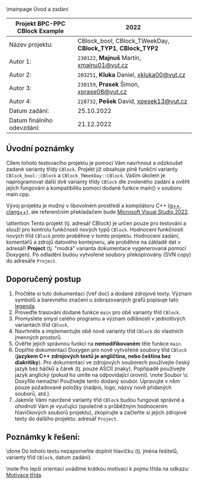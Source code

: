 \mainpage Úvod a zadání

| Projekt BPC-PPC CBlock Example	| 2022																		|
| ---								| ---																		|
| Název projektu:					| CBlock_bool, CBlock_TWeekDay, __CBlock_TYP1__, __CBlock_TYP2__			|
| Autor 1:							| `230122`, __Majnuš__ Martin, xmajnu01@vut.cz							    |
| Autor 2:							| `203251`, __Kluka__ Daniel, xkluka00@vut.cz							    |
| Autor 3:							| `230159`, __Prasek__ Šimon, xprase08@vut.cz								|
| Autor 4:							| `228732`, __Pešek__ David, xpesek13@vut.cz								|
| Datum zadání:						| 25.10.2022																|
| Datum finálního odevzdání:		| 21.12.2022																|


## Úvodní poznámky
Cílem tohoto testovacího projektu je pomoci Vám navrhnout a odzkoušet zadané varianty třídy `CBlock`.
Projekt již obsahuje plně funkční varianty `CBlock_bool::CBlock` a `CBlock_TWeekDay::CBlock`.
Vaším úkolem je naprogramovat další dvě varianty třídy `CBlock` dle zvoleného zadání a ověřit jejich 
fungování a kompatibilitu pomocí dodané funkce main() v souboru main.cpp.

Vývoj projektu je možný v libovolném prostředí a kompilátoru C++ ([g++](http://gcc.gnu.org/), [clang++](http://clang.llvm.org/)), ale referenčním překladačem 
bude [Microsoft Visual Studio 2022](https://visualstudio.microsoft.com/).

\attention Tento projekt (tj. adresář CBlock) je určen pouze pro testování a slouží pro kontrolu funkčnosti nových typů `CBlock`. 
Hodnocení funkčnosti nových tříd `CBlock` proto proběhne v tomto projektu. Hodnocení zadání, komentářů a zdrojů datového kontejneru, ale proběhne na základě dat v 
adresáři __Project__ (tj. "modrá" varianta dokumentace vygenerovaná pomocí Doxygen). Po odladění budou vytvořené soubory překopírovány (SVN copy) do adresáře `Project`.


## Doporučený postup
1.	Pročtěte si tuto dokumentaci (\ref doc) a dodané zdrojové texty. Význam symbolů a barevného značení u zobrazovaných grafů popisuje tato [legenda](graph_legend.html).
2.	Proveďte trasování dodané funkce `main` pro obě varianty tříd `CBlock`.
3.	Promyslete smysl celého programu a význam odlišností v jednotlivých variantách tříd `CBlock`.
4.	Navrhněte a implementujte obě nové varianty tříd `CBlock` do vlastních jmenných prostorů.
5.	Ověřte jejich správnou funkci na __nemodifikovaném__ těle funkce `main`.
6.	Doplňte dokumentaci Doxygen pro nově vytvořené soubory tříd `CBlock` (__jazykem C++ zdrojových textů je angličtina, nebo čeština bez diakritiky__). 
 Pro dokumentaci ve zdrojových souborech používejte český jazyk bez háčků a čárek (tj. pouze ASCII znaky). Popřípadě používejte jazyk anglický (pokud ho umíte na odpovídající úrovni).
 \note Soubor \c Doxyfile nemažte! Používejte tento dodaný soubor. Upravujte v něm pouze požadované položky (nadpis, logo, názvy nově přidaných souborů, atd.).
7.	Jakmile Vámi navržené varianty tříd `CBlock` budou fungovat správně a ohodnotí Vám je vyučující (společně s průběžným hodnocením hlavičkových souborů projektu), 
zkopírujte a začleňte si jejich zdrojové texty do dalšího projektu: adresář `Project`.


## Poznámky k řešení:
\done
Do tohoto textu nezapomeňte doplnit hlavičku (tj. jména řešitelů, varianty tříd `CBlock`, datum zadání).

\note Pro lepší orientaci uvádíme krátkou motivaci k pojmu třída na odkazu: [Motivace třída](http://www.uamt.fekt.vut.cz/~richter/vyuka/1920_XPPC/cviceni/motivace_trida.html).
